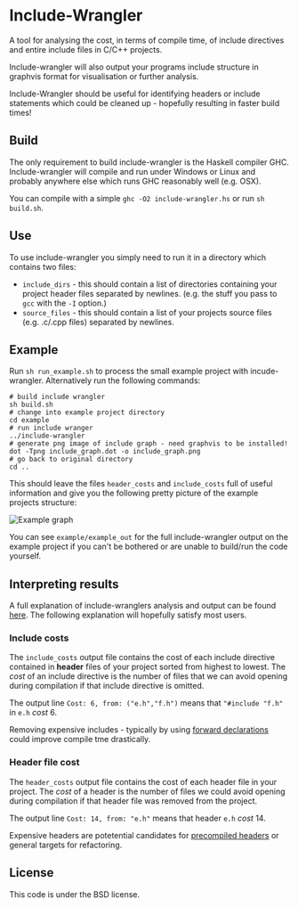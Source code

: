 # Include-Wrangler

A tool for analysing the cost, in terms of compile time, of include directives and entire include files in C/C++ projects.

Include-wrangler will also output your programs include structure in graphvis format for visualisation or further analysis.

Include-Wrangler should be useful for identifying headers or include statements which could be cleaned up - hopefully resulting in faster build times!

## Build

The only requirement to build include-wrangler is the Haskell compiler GHC. Include-wrangler will compile and run under Windows or Linux and probably anywhere else which runs GHC reasonably well (e.g. OSX).

You can compile with a simple `ghc -O2 include-wrangler.hs` or run `sh build.sh`.

## Use

To use include-wrangler you simply need to run it in a directory which contains two files:
 - `include_dirs` - this should contain a list of directories containing your project header files separated by newlines. (e.g. the stuff you pass to `gcc` with the `-I` option.)
 - `source_files` - this should contain a list of your projects source files (e.g. .c/.cpp files) separated by newlines.

## Example
Run `sh run_example.sh` to process the small example project with incude-wrangler. Alternatively run the following commands:

    # build include wrangler
    sh build.sh
    # change into example project directory
    cd example
    # run include wranger
    ../include-wrangler
    # generate png image of include graph - need graphvis to be installed!
    dot -Tpng include_graph.dot -o include_graph.png
    # go back to original directory
    cd ..
    
This should leave the files `header_costs` and `include_costs` full of useful information and give you the following pretty picture of the example projects structure:

![Example graph](https://raw.github.com/lukedodd/include-wrangler/master/example/example_out/include_graph.png)

You can see `example/example_out` for the full include-wrangler output on the example project if you can't be bothered or are unable to build/run the code yourself.

## Interpreting results

A full explanation of include-wranglers analysis and output can be found [here](http://www.lukedodd.com/?p=253). The following explanation will hopefully satisfy most users.

### Include costs
The `include_costs` output file contains the cost of each include directive contained in **header** files of your project sorted from highest to lowest. The *cost* of an include directive is the number of files that we can avoid opening during compilation if that include directive is omitted.

The output line `Cost: 6, from: ("e.h","f.h")` means that `"#include "f.h"` in `e.h` _cost_ 6.

Removing expensive includes - typically by using [forward declarations](http://www-subatech.in2p3.fr/~photons/subatech/soft/carnac/CPP-INC-1.shtml) could improve compile tme drastically.

### Header file cost
The `header_costs` output file contains the cost of each header file in your project. The *cost* of a header is the number of files we could avoid opening during compilation if that header file was removed from the project.

The output line `Cost: 14, from: "e.h"` means that header `e.h` _cost_ 14.

Expensive headers are potetential candidates for [precompiled headers](http://en.wikipedia.org/wiki/Precompiled_header) or general targets for refactoring.

## License
This code is under the BSD license.
